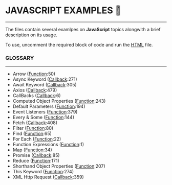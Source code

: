 

# JAVASCRIPT EXAMPLES :pushpin:
___
The files contain several examlpes on **JavaScript** topics alongwith a brief description on its usage.

To use, uncomment the required block of code and run the [HTML](index.html) file.

### GLOSSARY
___
- Arrow ([Function](function.js):50)
- Async Keyword ([Callback](callback.js):271)
- Await Keyword ([Callback](callback.js):305)
- Axios ([Callback](callback.js):479)
- CallBacks ([Callback](callback.js):6)
- Computed Object Properties ([Function](function.js):243)
- Default Parameters ([Function](function.js):194)
- Event Listeners ([Function](function.js):379)
- Every & Some ([Function](function.js):144)
- Fetch ([Callback](callback.js):408)
- Filter ([Function](function.js):80)
- Find ([Function](function.js):65)
- For Each ([Function](function.js):22)
- Function Expressions ([Function](function.js):1)
- Map ([Function](function.js):34)
- Promise ([Callback](callback.js):85)
- Reduce ([Function](function.js):171)
- Shorthand Object Properties ([Function](function.js):207)
- This Keyword ([Function](function.js):274)
- XML Http Request ([Callback](callback.js):359)
